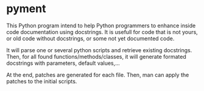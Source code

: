pyment
======

This Python program intend to help Python programmers to enhance inside code documentation using docstrings. 
It is usefull for code that is not yours, or old code without docstrings, or some not yet documented code.

It will parse one or several python scripts and retrieve existing docstrings.
Then, for all found functions/methods/classes, it will generate formated docstrings with parameters, default values,...

At the end, patches are generated for each file. Then, man can apply the patches to the initial scripts.

